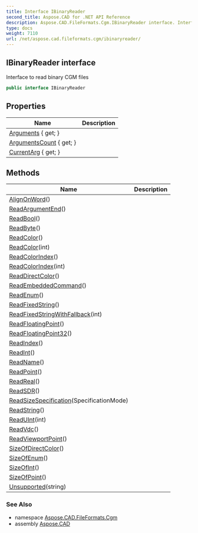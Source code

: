 ```yaml
---
title: Interface IBinaryReader
second_title: Aspose.CAD for .NET API Reference
description: Aspose.CAD.FileFormats.Cgm.IBinaryReader interface. Interface to read binary CGM files
type: docs
weight: 7110
url: /net/aspose.cad.fileformats.cgm/ibinaryreader/
---
```

## IBinaryReader interface

Interface to read binary CGM files

```csharp
public interface IBinaryReader
```

## Properties

| Name | Description |
| --- | --- |
| [Arguments](../../aspose.cad.fileformats.cgm/ibinaryreader/arguments/) { get; } |  |
| [ArgumentsCount](../../aspose.cad.fileformats.cgm/ibinaryreader/argumentscount/) { get; } |  |
| [CurrentArg](../../aspose.cad.fileformats.cgm/ibinaryreader/currentarg/) { get; } |  |

## Methods

| Name | Description |
| --- | --- |
| [AlignOnWord](../../aspose.cad.fileformats.cgm/ibinaryreader/alignonword/)() |  |
| [ReadArgumentEnd](../../aspose.cad.fileformats.cgm/ibinaryreader/readargumentend/)() |  |
| [ReadBool](../../aspose.cad.fileformats.cgm/ibinaryreader/readbool/)() |  |
| [ReadByte](../../aspose.cad.fileformats.cgm/ibinaryreader/readbyte/)() |  |
| [ReadColor](../../aspose.cad.fileformats.cgm/ibinaryreader/readcolor/#readcolor)() |  |
| [ReadColor](../../aspose.cad.fileformats.cgm/ibinaryreader/readcolor/#readcolor_1)(int) |  |
| [ReadColorIndex](../../aspose.cad.fileformats.cgm/ibinaryreader/readcolorindex/#readcolorindex)() |  |
| [ReadColorIndex](../../aspose.cad.fileformats.cgm/ibinaryreader/readcolorindex/#readcolorindex_1)(int) |  |
| [ReadDirectColor](../../aspose.cad.fileformats.cgm/ibinaryreader/readdirectcolor/)() |  |
| [ReadEmbeddedCommand](../../aspose.cad.fileformats.cgm/ibinaryreader/readembeddedcommand/)() |  |
| [ReadEnum](../../aspose.cad.fileformats.cgm/ibinaryreader/readenum/)() |  |
| [ReadFixedString](../../aspose.cad.fileformats.cgm/ibinaryreader/readfixedstring/)() |  |
| [ReadFixedStringWithFallback](../../aspose.cad.fileformats.cgm/ibinaryreader/readfixedstringwithfallback/)(int) |  |
| [ReadFloatingPoint](../../aspose.cad.fileformats.cgm/ibinaryreader/readfloatingpoint/)() |  |
| [ReadFloatingPoint32](../../aspose.cad.fileformats.cgm/ibinaryreader/readfloatingpoint32/)() |  |
| [ReadIndex](../../aspose.cad.fileformats.cgm/ibinaryreader/readindex/)() |  |
| [ReadInt](../../aspose.cad.fileformats.cgm/ibinaryreader/readint/)() |  |
| [ReadName](../../aspose.cad.fileformats.cgm/ibinaryreader/readname/)() |  |
| [ReadPoint](../../aspose.cad.fileformats.cgm/ibinaryreader/readpoint/)() |  |
| [ReadReal](../../aspose.cad.fileformats.cgm/ibinaryreader/readreal/)() |  |
| [ReadSDR](../../aspose.cad.fileformats.cgm/ibinaryreader/readsdr/)() |  |
| [ReadSizeSpecification](../../aspose.cad.fileformats.cgm/ibinaryreader/readsizespecification/)(SpecificationMode) |  |
| [ReadString](../../aspose.cad.fileformats.cgm/ibinaryreader/readstring/)() |  |
| [ReadUInt](../../aspose.cad.fileformats.cgm/ibinaryreader/readuint/)(int) |  |
| [ReadVdc](../../aspose.cad.fileformats.cgm/ibinaryreader/readvdc/)() |  |
| [ReadViewportPoint](../../aspose.cad.fileformats.cgm/ibinaryreader/readviewportpoint/)() |  |
| [SizeOfDirectColor](../../aspose.cad.fileformats.cgm/ibinaryreader/sizeofdirectcolor/)() |  |
| [SizeOfEnum](../../aspose.cad.fileformats.cgm/ibinaryreader/sizeofenum/)() |  |
| [SizeOfInt](../../aspose.cad.fileformats.cgm/ibinaryreader/sizeofint/)() |  |
| [SizeOfPoint](../../aspose.cad.fileformats.cgm/ibinaryreader/sizeofpoint/)() |  |
| [Unsupported](../../aspose.cad.fileformats.cgm/ibinaryreader/unsupported/)(string) |  |

### See Also

* namespace [Aspose.CAD.FileFormats.Cgm](../../aspose.cad.fileformats.cgm/)
* assembly [Aspose.CAD](../../)


